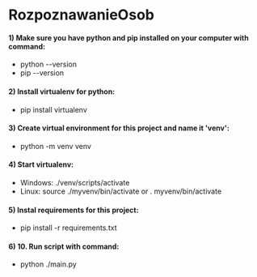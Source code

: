 # RozpoznawanieOsob

#### 1) Make sure you have python and pip installed on your computer with command:
- python --version
- pip --version

#### 2) Install virtualenv for python:
- pip install virtualenv

#### 3) Create virtual environment for this project and name it 'venv':
- python -m venv venv

#### 4) Start virtualenv:
- Windows: ./venv/scripts/activate
- Linux: source ./myvenv/bin/activate or . myvenv/bin/activate

#### 5) Instal requirements for this project:
- pip install -r requirements.txt

#### 6) 10. Run script with command:
- python ./main.py
